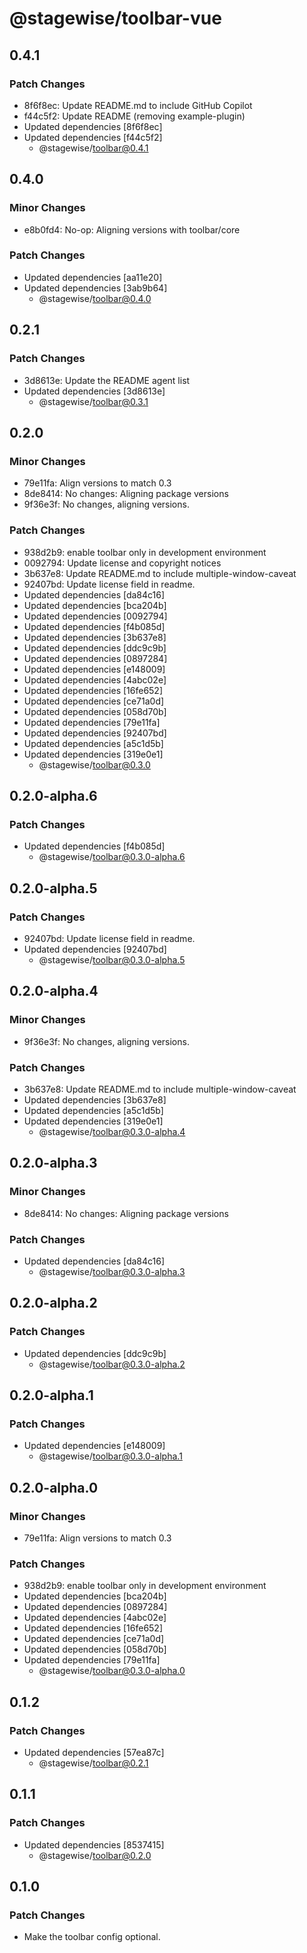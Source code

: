 # @stagewise/toolbar-vue

## 0.4.1

### Patch Changes

- 8f6f8ec: Update README.md to include GitHub Copilot
- f44c5f2: Update README (removing example-plugin)
- Updated dependencies [8f6f8ec]
- Updated dependencies [f44c5f2]
  - @stagewise/toolbar@0.4.1

## 0.4.0

### Minor Changes

- e8b0fd4: No-op: Aligning versions with toolbar/core

### Patch Changes

- Updated dependencies [aa11e20]
- Updated dependencies [3ab9b64]
  - @stagewise/toolbar@0.4.0

## 0.2.1

### Patch Changes

- 3d8613e: Update the README agent list
- Updated dependencies [3d8613e]
  - @stagewise/toolbar@0.3.1

## 0.2.0

### Minor Changes

- 79e11fa: Align versions to match 0.3
- 8de8414: No changes: Aligning package versions
- 9f36e3f: No changes, aligning versions.

### Patch Changes

- 938d2b9: enable toolbar only in development environment
- 0092794: Update license and copyright notices
- 3b637e8: Update README.md to include multiple-window-caveat
- 92407bd: Update license field in readme.
- Updated dependencies [da84c16]
- Updated dependencies [bca204b]
- Updated dependencies [0092794]
- Updated dependencies [f4b085d]
- Updated dependencies [3b637e8]
- Updated dependencies [ddc9c9b]
- Updated dependencies [0897284]
- Updated dependencies [e148009]
- Updated dependencies [4abc02e]
- Updated dependencies [16fe652]
- Updated dependencies [ce71a0d]
- Updated dependencies [058d70b]
- Updated dependencies [79e11fa]
- Updated dependencies [92407bd]
- Updated dependencies [a5c1d5b]
- Updated dependencies [319e0e1]
  - @stagewise/toolbar@0.3.0

## 0.2.0-alpha.6

### Patch Changes

- Updated dependencies [f4b085d]
  - @stagewise/toolbar@0.3.0-alpha.6

## 0.2.0-alpha.5

### Patch Changes

- 92407bd: Update license field in readme.
- Updated dependencies [92407bd]
  - @stagewise/toolbar@0.3.0-alpha.5

## 0.2.0-alpha.4

### Minor Changes

- 9f36e3f: No changes, aligning versions.

### Patch Changes

- 3b637e8: Update README.md to include multiple-window-caveat
- Updated dependencies [3b637e8]
- Updated dependencies [a5c1d5b]
- Updated dependencies [319e0e1]
  - @stagewise/toolbar@0.3.0-alpha.4

## 0.2.0-alpha.3

### Minor Changes

- 8de8414: No changes: Aligning package versions

### Patch Changes

- Updated dependencies [da84c16]
  - @stagewise/toolbar@0.3.0-alpha.3

## 0.2.0-alpha.2

### Patch Changes

- Updated dependencies [ddc9c9b]
  - @stagewise/toolbar@0.3.0-alpha.2

## 0.2.0-alpha.1

### Patch Changes

- Updated dependencies [e148009]
  - @stagewise/toolbar@0.3.0-alpha.1

## 0.2.0-alpha.0

### Minor Changes

- 79e11fa: Align versions to match 0.3

### Patch Changes

- 938d2b9: enable toolbar only in development environment
- Updated dependencies [bca204b]
- Updated dependencies [0897284]
- Updated dependencies [4abc02e]
- Updated dependencies [16fe652]
- Updated dependencies [ce71a0d]
- Updated dependencies [058d70b]
- Updated dependencies [79e11fa]
  - @stagewise/toolbar@0.3.0-alpha.0

## 0.1.2

### Patch Changes

- Updated dependencies [57ea87c]
  - @stagewise/toolbar@0.2.1

## 0.1.1

### Patch Changes

- Updated dependencies [8537415]
  - @stagewise/toolbar@0.2.0

## 0.1.0

### Patch Changes

- Make the toolbar config optional.
